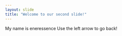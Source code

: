 ```yaml
---
layout: slide
title: "Welcome to our second slide!"
---
```

My name is eneressence
Use the left arrow to go back!
